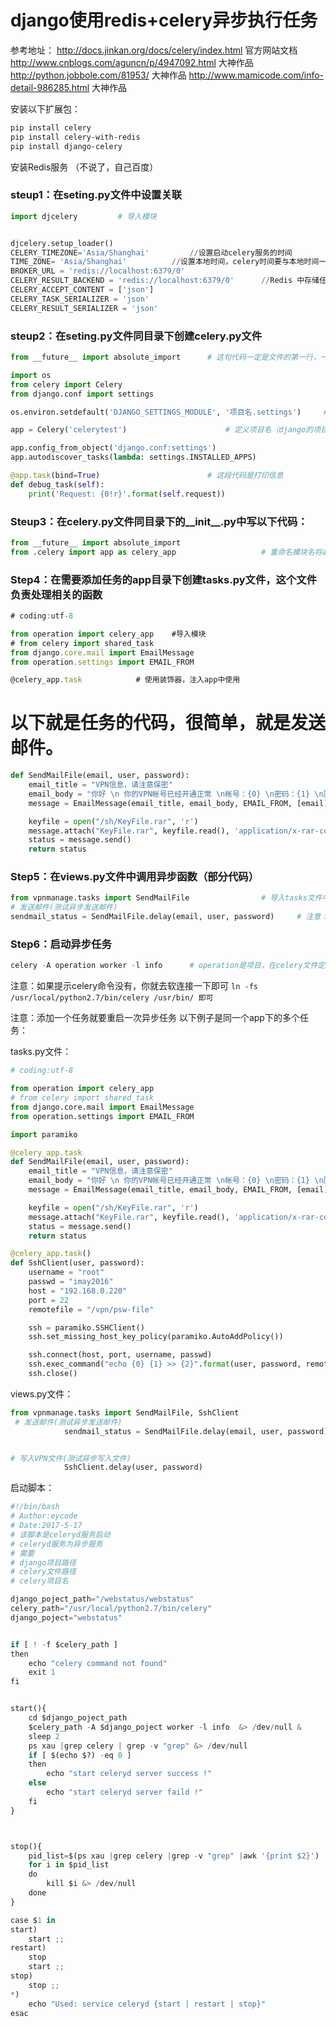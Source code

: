 # django使用redis+celery异步执行任务

参考地址：
http://docs.jinkan.org/docs/celery/index.html		官方网站文档
http://www.cnblogs.com/aguncn/p/4947092.html	大神作品
http://python.jobbole.com/81953/			大神作品
http://www.mamicode.com/info-detail-986285.html	大神作品


安装以下扩展包：
```bash
pip install celery
pip install celery-with-redis
pip install django-celery
```

安装Redis服务 （不说了，自己百度）

### steup1：在seting.py文件中设置关联
```python
import djcelery			# 导入模块


djcelery.setup_loader()
CELERY_TIMEZONE='Asia/Shanghai'			//设置启动celery服务的时间
TIME_ZONE= 'Asia/Shanghai'			//设置本地时间，celery时间要与本地时间一致
BROKER_URL = 'redis://localhost:6379/0'
CELERY_RESULT_BACKEND = 'redis://localhost:6379/0'  	//Redis 中存储任务的状态和返回值(如果使用redis缓存层，就注释掉)
CELERY_ACCEPT_CONTENT = ['json']
CELERY_TASK_SERIALIZER = 'json'
CELERY_RESULT_SERIALIZER = 'json'
```


### steup2：在seting.py文件同目录下创建celery.py文件
```python
from __future__ import absolute_import		# 这句代码一定是文件的第一行，一定要在第一句，否则报错

import os
from celery import Celery
from django.conf import settings

os.environ.setdefault('DJANGO_SETTINGS_MODULE', '项目名.settings')   	#项目名

app = Celery('celerytest')						# 定义项目名（django的项目名）

app.config_from_object('django.conf:settings')
app.autodiscover_tasks(lambda: settings.INSTALLED_APPS)

@app.task(bind=True)						# 这段代码是打印信息
def debug_task(self):
    print('Request: {0!r}'.format(self.request))
```


### Steup3：在celery.py文件同目录下的__init__.py中写以下代码：
```python
from __future__ import absolute_import
from .celery import app as celery_app					# 重命名模块名将app重名为celery_app
```


### Step4：在需要添加任务的app目录下创建tasks.py文件，这个文件负责处理相关的函数
```javascript
# coding:utf-8

from operation import celery_app	#导入模块
# from celery import shared_task
from django.core.mail import EmailMessage
from operation.settings import EMAIL_FROM

@celery_app.task			# 使用装饰器，注入app中使用
```


# 以下就是任务的代码，很简单，就是发送邮件。
```python
def SendMailFile(email, user, password):
    email_title = "VPN信息，请注意保密"
    email_body = "你好 \n 你的VPN帐号已经开通正常 \n帐号：{0} \n密码：{1} \n压缩包密码：imay \n使用教程请看附件".format(user, password)
    message = EmailMessage(email_title, email_body, EMAIL_FROM, [email])

    keyfile = open("/sh/KeyFile.rar", 'r')
    message.attach("KeyFile.rar", keyfile.read(), 'application/x-rar-compressed')
    status = message.send()
    return status
```    


### Step5：在views.py文件中调用异步函数（部分代码）
```python
from vpnmanage.tasks import SendMailFile				# 导入tasks文件中的函数
# 发送邮件(测试异步发送邮件)
sendmail_status = SendMailFile.delay(email, user, password)		# 注意：函数需要的参数由delay()提供
```


### Step6：启动异步任务
```python
celery -A operation worker -l info		# operation是项目，在celery文件定义的
```

注意：如果提示celery命令没有，你就去软连接一下即可
`ln -fs /usr/local/python2.7/bin/celery /usr/bin/ 即可`



注意：添加一个任务就要重启一次异步任务
以下例子是同一个app下的多个任务：

tasks.py文件：
```python
# coding:utf-8

from operation import celery_app
# from celery import shared_task
from django.core.mail import EmailMessage
from operation.settings import EMAIL_FROM

import paramiko

@celery_app.task
def SendMailFile(email, user, password):
    email_title = "VPN信息，请注意保密"
    email_body = "你好 \n 你的VPN帐号已经开通正常 \n帐号：{0} \n密码：{1} \n压缩包密码：imay \n使用教程请看附件".format(user, password)
    message = EmailMessage(email_title, email_body, EMAIL_FROM, [email])

    keyfile = open("/sh/KeyFile.rar", 'r')
    message.attach("KeyFile.rar", keyfile.read(), 'application/x-rar-compressed')
    status = message.send()
    return status

@celery_app.task()
def SshClient(user, password):
    username = "root"
    passwd = "imay2016"
    host = "192.168.0.220"
    port = 22
    remotefile = "/vpn/psw-file"

    ssh = paramiko.SSHClient()
    ssh.set_missing_host_key_policy(paramiko.AutoAddPolicy())

    ssh.connect(host, port, username, passwd)
    ssh.exec_command("echo {0} {1} >> {2}".format(user, password, remotefile))
    ssh.close()
```    


views.py文件：
```python
from vpnmanage.tasks import SendMailFile, SshClient
 # 发送邮件(测试异步发送邮件)
            sendmail_status = SendMailFile.delay(email, user, password)


# 写入VPN文件(测试异步写入文件)
            SshClient.delay(user, password)
```            



启动脚本：
```python
#!/bin/bash
# Author:eycode
# Date:2017-5-17
# 该脚本是celeryd服务启动
# celeryd服务为异步服务
# 需要
# django项目路径
# celery文件路径
# celery项目名

django_poject_path="/webstatus/webstatus"
celery_path="/usr/local/python2.7/bin/celery"
django_poject="webstatus"


if [ ! -f $celery_path ]
then
	echo "celery command not found"
	exit 1
fi


start(){
	cd $django_poject_path
	$celery_path -A $django_poject worker -l info  &> /dev/null &
	sleep 2
	ps xau |grep celery | grep -v "grep" &> /dev/null
	if [ $(echo $?) -eq 0 ]
	then
		echo "start celeryd server success !"
	else
		echo "start celeryd server faild !"
	fi
}



stop(){
	pid_list=$(ps xau |grep celery |grep -v "grep" |awk '{print $2}')
	for i in $pid_list
	do
		kill $i &> /dev/null
	done
}

case $1 in
start)
	start ;;
restart)
	stop
	start ;;
stop)
	stop ;;
*)
	echo "Used: service celeryd {start | restart | stop}"
esac
```

